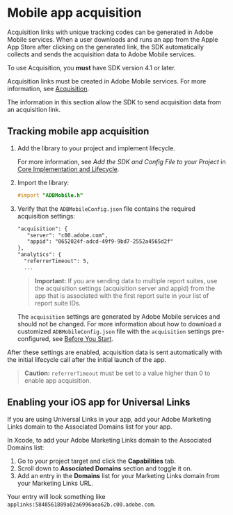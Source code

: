 # Mobile app acquisition

Acquisition links with unique tracking codes can be generated in Adobe Mobile services. When a user downloads and runs an app from the Apple App Store after clicking on the generated link, the SDK automatically collects and sends the acquisition data to Adobe Mobile services.

 To use Acquisition, you **must** have SDK version 4.1 or later.

Acquisition links must be created in Adobe Mobile services. For more information, see [Acquisition](https://experienceleague.adobe.com/docs/mobile-services/using/acquisition-main-ug/acquisition-main.html).

The information in this section allow the SDK to send acquisition data from an acquisition link.

## Tracking mobile app acquisition

1. Add the library to your project and implement lifecycle.

    For more information, see *Add the SDK and Config File to your Project* in [Core Implementation and Lifecycle](/docs/ios/getting-started/dev-qs.md). 
1. Import the library: 

   ```objective-c
   #import "ADBMobile.h"
   ```

1. Verify that the `ADBMobileConfig.json` file contains the required acquisition settings: 

   ```xml
   "acquisition": { 
      "server": "c00.adobe.com", 
      "appid": "0652024f-adcd-49f9-9bd7-2552a4565d2f" 
   }, 
   "analytics": { 
     "referrerTimeout": 5, 
     ...
   ```

   > **Important:** If you are sending data to multiple report suites, use the acquisition settings (acquisition server and appid) from the app that is associated with the first report suite in your list of report suite IDs.

   The `acquisition` settings are generated by Adobe Mobile services and should not be changed. For more information about how to download a customized `ADBMobileConfig.json` file with the `acquisition` settings pre-configured, see [Before You Start](/docs/ios/getting-started/requirements.md).

After these settings are enabled, acquisition data is sent automatically with the initial lifecycle call after the initial launch of the app.

> **Caution:** `referrerTimeout` must be set to a value higher than 0 to enable app acquisition.

## Enabling your iOS app for Universal Links

If you are using Universal Links in your app, add your Adobe Marketing Links domain to the Associated Domains list for your app.

In Xcode, to add your Adobe Marketing Links domain to the Associated Domains list:

1. Go to your project target and click the **Capabilities** tab.
2. Scroll down to **Associated Domains** section and toggle it on. 
3. Add an entry in the **Domains** list for your Marketing Links domain from your Marketing Links URL. 

Your entry will look something like  `applinks:5848561889a02a6996aea62b.c00.adobe.com`.
